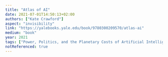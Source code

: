 ```yaml
---
title: "Atlas of AI"
date: 2021-07-01T14:50:13+02:00
authors: ["Kate Crawford"]
aspect: "invisibility"
link: "https://yalebooks.yale.edu/book/9780300209570/atlas-ai"
medium: "book"
year: 2021
tags: ["Power, Politics, and the Planetary Costs of Artificial Intelligence"]
notReferenced: true
---
```


